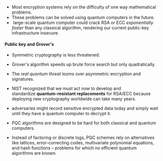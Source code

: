 - Most encryption systems rely on the difficulty of one way mathematical problems.
- These problems can be solved using quantum computers in the future.
-  large-scale quantum computer could crack RSA or ECC _exponentially faster_ than any classical algorithm, rendering our current public-key infrastructure insecure.

#### Public key and Grover's
- Symmetric cryptography is less threatened.
- Grover's algorithm speeds up brute force search but only quadratically.
- The _real quantum threat_ looms over asymmetric encryption and signatures.
- NIST recognized that we must act _now_ to develop and standardize **quantum-resistant replacements** for RSA/ECC because deploying new cryptography worldwide can take many years.
- adversaries might record sensitive encrypted data today and simply wait until they have a quantum computer to decrypt it​.

- PQC algorithms are designed to be hard for both classical and quantum computers.
- Instead of factoring or discrete logs, PQC schemes rely on alternatives like lattices, error-correcting codes, multivariate polynomial equations, and hash functions – problems for which no efficient quantum algorithms are known.
